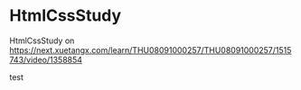 # HtmlCssStudy
HtmlCssStudy on https://next.xuetangx.com/learn/THU08091000257/THU08091000257/1515743/video/1358854

test
